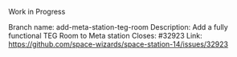 Work in Progress

Branch name: add-meta-station-teg-room
Description: Add a fully functional TEG Room to Meta station
Closes: #32923
Link: https://github.com/space-wizards/space-station-14/issues/32923

